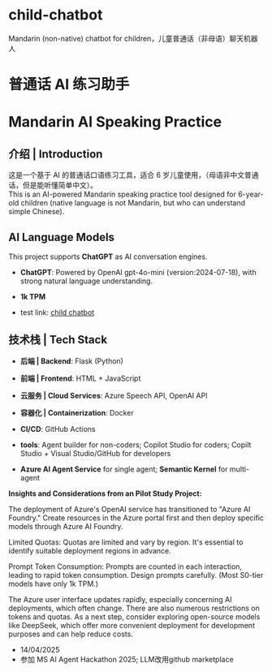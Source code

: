 # child-chatbot
Mandarin (non-native) chatbot for children，儿童普通话（非母语）聊天机器人

# 普通话 AI 练习助手
# Mandarin AI Speaking Practice

## 介绍 | Introduction
这是一个基于 AI 的普通话口语练习工具，适合 6 岁儿童使用，（母语非中文普通话，但是能听懂简单中文）。   
This is an AI-powered Mandarin speaking practice tool designed for 6-year-old children (native language is not Mandarin, but who can understand simple Chinese).

## AI Language Models
This project supports **ChatGPT** as AI conversation engines.

- **ChatGPT**: Powered by OpenAI gpt-4o-mini (version:2024-07-18), with strong natural language understanding.
- **1k TPM**

- test link: [child chatbot](child-chatbot-aneahubvf9bjgwh3.australiasoutheast-01.azurewebsites.net)


## 技术栈 | Tech Stack
- **后端 | Backend**: Flask (Python)
- **前端 | Frontend**: HTML + JavaScript
- **云服务 | Cloud Services**: Azure Speech API, OpenAI API
- **容器化 | Containerization**: Docker
- **CI/CD**: GitHub Actions

- **tools**: Agent builder for non-coders; Copilot Studio for coders; Copilt Studio + Visual Studio/GitHub for developers
- **Azure AI Agent Service** for single agent; **Semantic Kernel** for multi-agent
  
**Insights and Considerations from an Pilot Study Project:**

The deployment of Azure's OpenAI service has transitioned to "Azure AI Foundry."  Create resources in the Azure portal first and then deploy specific models through Azure AI Foundry.

Limited Quotas: Quotas are limited and vary by region. It's essential to identify suitable deployment regions in advance.

Prompt Token Consumption: Prompts are counted in each interaction, leading to rapid token consumption. Design prompts carefully. (Most S0-tier models have only 1k TPM.)

The Azure user interface updates rapidly, especially concerning AI deployments, which often change. There are also numerous restrictions on tokens and quotas. As a next step, consider exploring open-source models like DeepSeek, which offer more convenient deployment for development purposes and can help reduce costs.

- 14/04/2025
- 参加 MS AI Agent Hackathon 2025; LLM改用github marketplace
